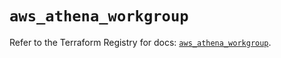 # `aws_athena_workgroup`

Refer to the Terraform Registry for docs: [`aws_athena_workgroup`](https://registry.terraform.io/providers/hashicorp/aws/5.53.0/docs/resources/athena_workgroup).
